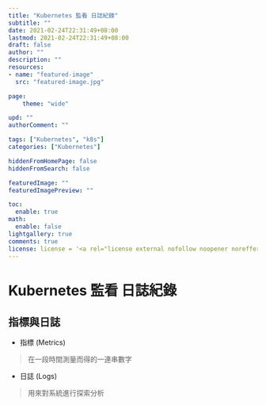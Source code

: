 ```yaml
---
title: "Kubernetes 監看 日誌紀錄"
subtitle: ""
date: 2021-02-24T22:31:49+08:00
lastmod: 2021-02-24T22:31:49+08:00
draft: false
author: ""
description: ""
resources:
- name: "featured-image"
  src: "featured-image.jpg"

page:
    theme: "wide"

upd: ""
authorComment: ""

tags: ["Kubernetes", "k8s"]
categories: ["Kubernetes"]

hiddenFromHomePage: false
hiddenFromSearch: false

featuredImage: ""
featuredImagePreview: ""

toc:
  enable: true
math:
  enable: false
lightgallery: true
comments: true
license: license = '<a rel="license external nofollow noopener noreffer" href="https://creativecommons.org/licenses/by-nc/4.0/" target="_blank">CC BY-NC 4.0</a>'
---
```

# Kubernetes 監看 日誌紀錄

## 指標與日誌

* 指標 (Metrics)
> 在一段時間測量而得的一連串數字

* 日誌 (Logs)
> 用來對系統進行探索分析


